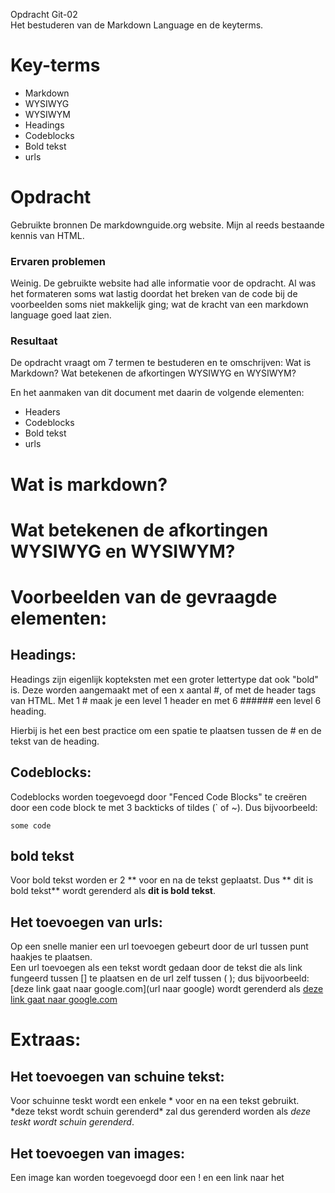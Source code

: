 Opdracht Git-02  
Het bestuderen van de Markdown Language en de keyterms.

# Key-terms
- Markdown
- WYSIWYG
- WYSIWYM
- Headings
- Codeblocks
- Bold tekst
- urls

# Opdracht   
Gebruikte bronnen
De markdownguide.org website.
Mijn al reeds bestaande kennis van HTML.


### Ervaren problemen
Weinig. De gebruikte website had alle informatie voor de opdracht. Al was het formateren soms wat lastig doordat het breken van de code bij de voorbeelden soms niet makkelijk ging; wat de kracht van een markdown language goed laat zien.

### Resultaat
De opdracht vraagt om 7 termen te bestuderen en te omschrijven:
Wat is Markdown?
Wat betekenen de afkortingen WYSIWYG en WYSIWYM?

En het aanmaken van dit document met daarin de volgende elementen:
- Headers
- Codeblocks
- Bold tekst
- urls

# Wat is markdown?

# Wat betekenen de afkortingen WYSIWYG en WYSIWYM?

# Voorbeelden van de gevraagde elementen:
## Headings:
Headings zijn eigenlijk kopteksten met een groter lettertype dat ook "bold" is.
Deze worden aangemaakt met of een x aantal #, of met de header tags van HTML.
Met 1 \# maak je een level 1 header en met 6 \#\#\#\#\#\# een level 6 heading.

Hierbij is het een best practice om een spatie te plaatsen tussen de \# en de tekst van de heading.

## Codeblocks:
Codeblocks worden toegevoegd door "Fenced Code Blocks" te creëren door een code block te met 3 backticks of tildes (\` of ~).
Dus bijvoorbeeld:
~~~
some code
~~~

## bold tekst
Voor bold tekst worden er 2 \*\* voor en na de tekst geplaatst.
Dus \*\* dit is bold tekst\*\* wordt gerenderd als **dit is bold tekst**.

## Het toevoegen van urls:
Op een snelle manier een url toevoegen gebeurt door de url tussen punt haakjes te plaatsen.  
Een url toevoegen als een tekst wordt gedaan door de tekst die als link fungeerd tussen \[\] te plaatsen en de url zelf tussen \( \); dus bijvoorbeeld:
\[deze link gaat naar google.com\]\(url naar google) wordt gerenderd als [deze link gaat naar google.com](https://google.com/)

# Extraas:
## Het toevoegen van schuine tekst:
Voor schuinne teskt wordt een enkele \* voor en na een tekst gebruikt.
\*deze tekst wordt schuin gerenderd\* zal dus gerenderd worden als *deze teskt wordt schuin gerenderd*.

## Het toevoegen van images:
Een image kan worden toegevoegd door een ! en een link naar het 